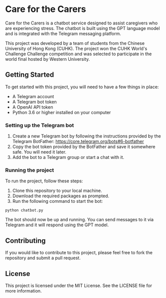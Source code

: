 # Care for the Carers

Care for the Carers is a chatbot service designed to assist caregivers who are experiencing stress. The chatbot is built using the GPT language model and is integrated with the Telegram messaging platform.

This project was developed by a team of students from the Chinese University of Hong Kong (CUHK). The project won the CUHK World's Challenge Challenge competition and was selected to participate in the world final hosted by Western University.

## Getting Started

To get started with this project, you will need to have a few things in place:

- A Telegram account
- A Telegram bot token
- A OpenAI API token
- Python 3.6 or higher installed on your computer

### Setting up the Telegram bot

1. Create a new Telegram bot by following the instructions provided by the Telegram BotFather: https://core.telegram.org/bots#6-botfather
2. Copy the bot token provided by the BotFather and save it somewhere safe. You will need it later.
3. Add the bot to a Telegram group or start a chat with it.

### Running the project

To run the project, follow these steps:

1. Clone this repository to your local machine.
2. Download the required packages as prompted.
4. Run the following command to start the bot:

```
python chatbot.py
```

The bot should now be up and running. You can send messages to it via Telegram and it will respond using the GPT model.

## Contributing

If you would like to contribute to this project, please feel free to fork the repository and submit a pull request.

## License

This project is licensed under the MIT License. See the LICENSE file for more information.

